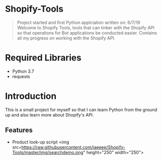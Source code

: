 # Shopify-Tools
> Project started and first Python applciation written on: 6/7/19
Welcome to Shopify Tools, tools that can tinker with the Shopify API so that operations for Bot applications be conducted easier. Contains all my progress on working with the Shopify API.

# Required Libraries
* Python 3.7
* requests

# Introduction
This is a small project for myself so that I can learn Python from the ground up and also learn more about Shopify's API.

## Features
* Product look-up script
 <img src=https://raw.githubusercontent.com/jaeeee/Shopify-Tools/master/img/searchdemo.png" height="250" width="250">
